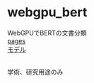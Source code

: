 # webgpu_bert
WebGPUでBERTの文書分類<br>
[pages](https://arajun94.github.io/webgpu_bert/)<br>
[モデル](https://huggingface.co/arajun/ruri-v3-30m-wrime-onnx)<br><br>

学術、研究用途のみ
